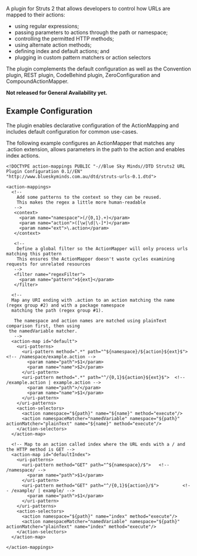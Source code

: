 A plugin for Struts 2 that allows developers to control how URLs are mapped to their actions:
  * using regular expressions;
  * passing parameters to actions through the path or namespace;
  * controlling the permitted HTTP methods;
  * using alternate action methods;
  * defining index and default actions; and
  * plugging in custom pattern matchers or action selectors

The plugin complements the default configuration as well as the Convention plugin, REST plugin, CodeBehind plugin, ZeroConfiguration and CompoundActionMapper.

**Not released for General Availability yet.**

## Example Configuration ##
The plugin enables declarative configuration of the ActionMapping and includes default configuration for common use-cases.

The following example configures an ActionMapper that matches any .action extension, allows parameters in the path to the action and enables index actions.
```
<!DOCTYPE action-mappings PUBLIC "-//Blue Sky Minds//DTD Struts2 URL Plugin Configuration 0.1//EN" "http://www.blueskyminds.com.au/dtd/struts-urls-0.1.dtd">

<action-mappings>
  <!--
    Add some patterns to the context so they can be reused.
    This makes the regex a little more human-readable
   -->
   <context>
     <param name="namespace">(/{0,1}.+)</param>
     <param name="action">([\w|\d|\-]*)</param>
     <param name="ext">\.action</param>
   </context>

   <!--
    Define a global filter so the ActionMapper will only process urls matching this pattern
    This ensures the ActionMapper doesn't waste cycles examining requests for unrelated resources
   -->
   <filter name="regexFilter">
     <param name="pattern">${ext}</param>
   </filter>

  <!--
  Map any URI ending with .action to an action matching the name (regex group #2) and with a package namespace
  matching the path (regex group #1).

   The namespace and action names are matched using plainText comparison first, then using
 the namedVariable matcher.
   -->
  <action-map id="default">
    <uri-patterns>
      <uri-pattern method=".*" path="^${namespace}/${action}${ext}$">   <!-- /namespace/example.action -->
        <param name="path">$1</param>
        <param name="name">$2</param>
      </uri-pattern>
      <uri-pattern method=".*" path="^/{0,1}${action}${ext}$">  <!-- /example.action | example.action -->
        <param name="path">/</param>
        <param name="name">$1</param>
      </uri-pattern>
    </uri-patterns>
    <action-selectors>
      <action namespace="${path}" name="${name}" method="execute"/>
      <action namespaceMatcher="namedVariable" namespace="${path}" actionMatcher="plainText" name="${name}" method="execute"/>
    </action-selectors>
  </action-map>

  <!-- Map to an action called index where the URL ends with a / and the HTTP method is GET -->
  <action-map id="defaultIndex">
    <uri-patterns>
      <uri-pattern method="GET" path="^${namespace}/$">   <!-- /namespace/ -->
        <param name="path">$1</param>
      </uri-pattern>
      <uri-pattern method="GET" path="^/{0,1}${action}/$">         <!-- /example/ | example/ -->
        <param name="path">$1</param>
      </uri-pattern>
    </uri-patterns>
    <action-selectors>
      <action namespace="${path}" name="index" method="execute"/>
      <action namespaceMatcher="namedVariable" namespace="${path}" actionMatcher="plainText" name="index" method="execute"/>
    </action-selectors>
  </action-map>

</action-mappings>
```
